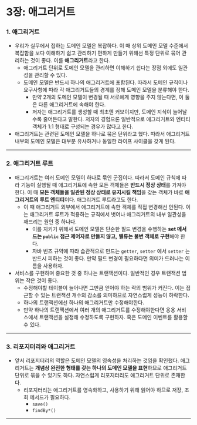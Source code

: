 # 3장: 애그리거트

### 1. 애그리거트

- 우리가 실무에서 접하는 도메인 모델은 복잡하다. 이 때 상위 도메인 모델 수준에서 복잡함을 보다 이해하기 쉽고 관리하기 편하게 만들기 위해선 특정 단위로 묶어 관리하는 것이 좋다. 이를 **애그리거트**라고 한다.
    - 애그리거트 단위로 도메인 모델을 관리하면 이해하기 쉽다는 장점 외에도 일관성을 관리할 수 있다.
    - 도메인 모델은 반드시 하나의 애그리거트에 포함된다. 따라서 도메인 규칙이나 요구사항에 따라 각 애그리거트들의 경계를 정해 도메인 모델을 분류해야 한다.
        - 만약 2개의 도메인 모델이 변경될 때 서로에게 영향을 주지 않는다면, 이 둘은 다른 애그리거트에 속해야 한다.
        - 저자는 애그리거트를 생성할 때 최초엔 커보이지만, 도메인 지식이 늘어날수록 줄어든다고 말한다. 저자의 경험으론 일반적으로 애그리거트와 엔티티 객체가 1:1 형태로 구성되는 경우가 많다고 한다.
- 애그리거트는 관련된 도메인 모델을 하나로 묶은 단위라고 했다. 따라서 애그리거트 내부의 도메인 모델은 대부분 유사하거나 동일한 라이프 사이클을 갖게 된다.

---

### 2. 애그리거트 루트

- 애그리거트는 여러 도메인 모델이 하나로 묶인 군집이다. 따라서 도메인 규칙에 따라 기능이 실행될 때 애그리거트에 속한 모든 객체들은 **반드시 정상 상태**를 가져야 한다. 이 때 **모든 객체들을 일관된 정상 상태로 유지시킬 책임**을 갖는 객체가 바로 **애그리거트의 루트 엔티티**이다. 애그리거트 루트라고도 한다.
    - 이 때 애그리거트 외부에서 애그리거트에 속한 객체를 직접 변경해선 안된다. 이는 애그리거트 루트가 적용하는 규칙에서 벗어나 애그리거트의 내부 일관성을 깨뜨리는 원인 중 하나다.
        - 이를 지키기 위해서 도메인 모델은 단순한 필드 변경을 수행하는 **set 메서드는 `public` 접근 제어자로 만들지 않고,** **밸류는 불변 객체로 구현**해야 한다.
        - 자바 빈즈 규약에 따라 습관적으로 만드는 `getter`, `setter` 에서 `setter` 는 반드시 피하는 것이 좋다. 만약 필드 변경이 필요하다면 의미가 드러나는 이름을 사용하자.
- 서비스를 구현하며 중요한 것 중 하나는 트랜잭션이다. 일반적인 경우 트랜잭션 범위는 작은 것이 좋다.
    - 수정해야할 테이블이 늘어나면 그만큼 얻어야 하는 락의 범위가 커진다. 이는 접근할 수 있는 트랜잭션 개수의 감소를 의미하므로 자연스럽게 성능이 하락한다.
    - 하나의 트랜잭션에선 하나의 애그리거트만 수정해야한다.
    - 만약 하나의 트랜잭션에서 여러 개의 애그리거트를 수정해야한다면 응용 서비스에서 트랜잭션을 설정해 수정하도록 구현하자. 혹은 도메인 이벤트를 활용할 수 있다.

---

### 3. 리포지터리와 애그리거트

- 앞서 리포지터리의 역할은 도메인 모델의 영속성을 처리하는 것임을 확인했다. 애그리거트는 **개념상 완전한 형태를 갖는 하나의 도메인 모델을 표현**하므로 애그리거트 단위로 묶을 수 있기도 하다. 자연스럽게 리포지터리도 애그리거트 단위로 존재한다.
    - 리포지터리는 애그리거트를 영속화하고, 사용하기 위해 읽어야 하므로 저장, 조회 메서드가 필요하다.
        - `save()`
        - `findBy*()`

---